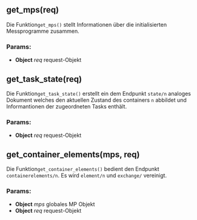 

<!-- Start lib/collections.js -->

## get_mps(req)

Die Funktion```get_mps()``` stellt
Informationen über die initialisierten
Messprogramme zusammen.

### Params:

* **Object** *req* request-Objekt

## get_task_state(req)

Die Funktion```get_task_state()``` erstellt
ein dem Endpunkt ```state/n``` analoges Dokument
welches den aktuellen Zustand des containers ```n```
abbildet und  Informantionen der zugeordneten
Tasks enthält.

### Params:

* **Object** *req* request-Objekt

## get_container_elements(mps, req)

Die Funktion```get_container_elements()``` bedient
den Endpunkt ```containerelements/n```. Es wird
```element/n``` und ```exchange/``` vereinigt.

### Params:

* **Object** *mps* globales MP Objekt
* **Object** *req* request-Objekt

<!-- End lib/collections.js -->

